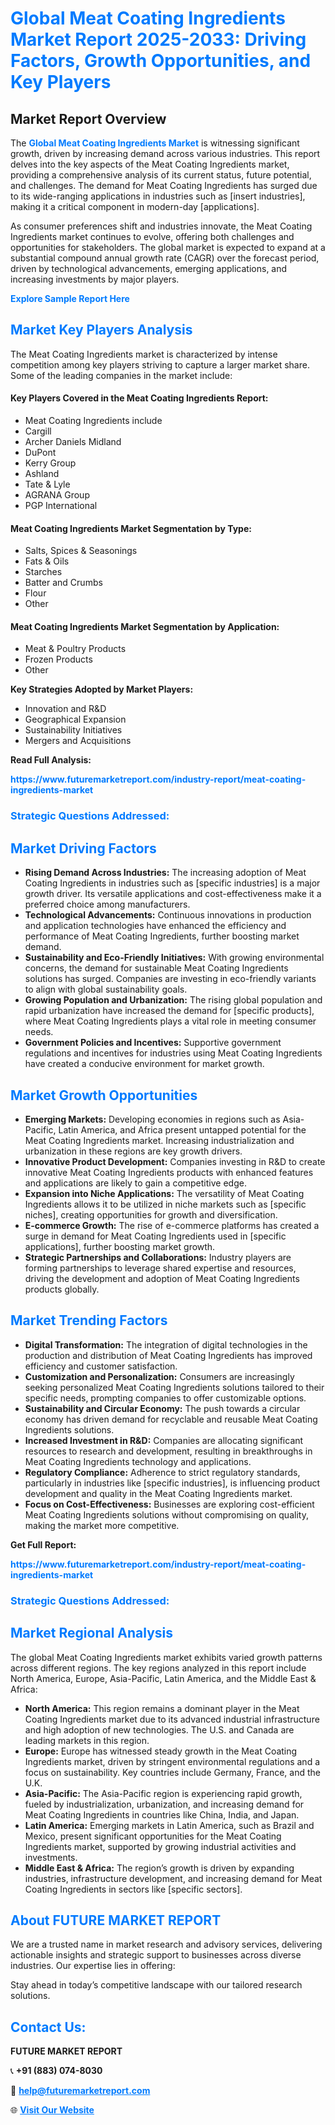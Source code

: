 <h1 style="color: #007BFF;">Global Meat Coating Ingredients Market Report 2025-2033: Driving Factors, Growth Opportunities, and Key Players</h1>

<section id="overview">
<h2>Market Report Overview</h2>
<p>The <a href="https://www.futuremarketreport.com/industry-report/meat-coating-ingredients-market" style="color: #007BFF; text-decoration: none;"><strong>Global Meat Coating Ingredients Market</strong></a> is witnessing significant growth, driven by increasing demand across various industries. This report delves into the key aspects of the Meat Coating Ingredients market, providing a comprehensive analysis of its current status, future potential, and challenges. The demand for Meat Coating Ingredients has surged due to its wide-ranging applications in industries such as [insert industries], making it a critical component in modern-day [applications].</p>
<p>As consumer preferences shift and industries innovate, the Meat Coating Ingredients market continues to evolve, offering both challenges and opportunities for stakeholders. The global market is expected to expand at a substantial compound annual growth rate (CAGR) over the forecast period, driven by technological advancements, emerging applications, and increasing investments by major players.</p>
</section>

<section id="overview">
<p><a href="https://www.futuremarketreport.com/request-sample/reportId=101567" style="color: #007BFF; text-decoration: none;"><strong>Explore Sample Report Here</strong></a></p>
</section>

<section id="key-players">
<h2 style="color: #007BFF;">Market Key Players Analysis</h2>
<p>The Meat Coating Ingredients market is characterized by intense competition among key players striving to capture a larger market share. Some of the leading companies in the market include:</p>
<h4>Key Players Covered in the Meat Coating Ingredients Report:</h4>
<ul><li>Meat Coating Ingredients include</li><li>Cargill</li><li>Archer Daniels Midland</li><li>DuPont</li><li>Kerry Group</li><li>Ashland</li><li>Tate &amp; Lyle</li><li>AGRANA Group</li><li>PGP International</li></ul>
<h4>Meat Coating Ingredients Market Segmentation by Type:</h4>
<ul><li>Salts, Spices &amp; Seasonings</li><li>Fats &amp; Oils</li><li>Starches</li><li>Batter and Crumbs</li><li>Flour</li><li>Other</li></ul>

<h4>Meat Coating Ingredients Market Segmentation by Application:</h4>
<ul><li>Meat &amp; Poultry Products</li><li>Frozen Products</li><li>Other</li></ul>
<p><strong>Key Strategies Adopted by Market Players:</strong></p>
<ul>
<li>Innovation and R&D</li>
<li>Geographical Expansion</li>
<li>Sustainability Initiatives</li>
<li>Mergers and Acquisitions</li>
</ul>
</section>

<section>
<p><strong>Read Full Analysis: </strong></p><a href="https://www.futuremarketreport.com/industry-report/meat-coating-ingredients-market" style="color: #007BFF; text-decoration: none;"><strong>https://www.futuremarketreport.com/industry-report/meat-coating-ingredients-market</strong></a>
<h3 style="color: #007BFF;">Strategic Questions Addressed:</h3>
</section>

<section id="driving-factors">
<h2 style="color: #007BFF;">Market Driving Factors</h2>
<ul>
<li><strong>Rising Demand Across Industries:</strong> The increasing adoption of Meat Coating Ingredients in industries such as [specific industries] is a major growth driver. Its versatile applications and cost-effectiveness make it a preferred choice among manufacturers.</li>
<li><strong>Technological Advancements:</strong> Continuous innovations in production and application technologies have enhanced the efficiency and performance of Meat Coating Ingredients, further boosting market demand.</li>
<li><strong>Sustainability and Eco-Friendly Initiatives:</strong> With growing environmental concerns, the demand for sustainable Meat Coating Ingredients solutions has surged. Companies are investing in eco-friendly variants to align with global sustainability goals.</li>
<li><strong>Growing Population and Urbanization:</strong> The rising global population and rapid urbanization have increased the demand for [specific products], where Meat Coating Ingredients plays a vital role in meeting consumer needs.</li>
<li><strong>Government Policies and Incentives:</strong> Supportive government regulations and incentives for industries using Meat Coating Ingredients have created a conducive environment for market growth.</li>
</ul>
</section>

<section id="growth-opportunities">
<h2 style="color: #007BFF;">Market Growth Opportunities</h2>
<ul>
<li><strong>Emerging Markets:</strong> Developing economies in regions such as Asia-Pacific, Latin America, and Africa present untapped potential for the Meat Coating Ingredients market. Increasing industrialization and urbanization in these regions are key growth drivers.</li>
<li><strong>Innovative Product Development:</strong> Companies investing in R&D to create innovative Meat Coating Ingredients products with enhanced features and applications are likely to gain a competitive edge.</li>
<li><strong>Expansion into Niche Applications:</strong> The versatility of Meat Coating Ingredients allows it to be utilized in niche markets such as [specific niches], creating opportunities for growth and diversification.</li>
<li><strong>E-commerce Growth:</strong> The rise of e-commerce platforms has created a surge in demand for Meat Coating Ingredients used in [specific applications], further boosting market growth.</li>
<li><strong>Strategic Partnerships and Collaborations:</strong> Industry players are forming partnerships to leverage shared expertise and resources, driving the development and adoption of Meat Coating Ingredients products globally.</li>
</ul>
</section>

<section id="trending-factors">
<h2 style="color: #007BFF;">Market Trending Factors</h2>
<ul>
<li><strong>Digital Transformation:</strong> The integration of digital technologies in the production and distribution of Meat Coating Ingredients has improved efficiency and customer satisfaction.</li>
<li><strong>Customization and Personalization:</strong> Consumers are increasingly seeking personalized Meat Coating Ingredients solutions tailored to their specific needs, prompting companies to offer customizable options.</li>
<li><strong>Sustainability and Circular Economy:</strong> The push towards a circular economy has driven demand for recyclable and reusable Meat Coating Ingredients solutions.</li>
<li><strong>Increased Investment in R&D:</strong> Companies are allocating significant resources to research and development, resulting in breakthroughs in Meat Coating Ingredients technology and applications.</li>
<li><strong>Regulatory Compliance:</strong> Adherence to strict regulatory standards, particularly in industries like [specific industries], is influencing product development and quality in the Meat Coating Ingredients market.</li>
<li><strong>Focus on Cost-Effectiveness:</strong> Businesses are exploring cost-efficient Meat Coating Ingredients solutions without compromising on quality, making the market more competitive.</li>
</ul>
</section>

<section>
<p><strong>Get Full Report: </strong></p><a href="https://www.futuremarketreport.com/industry-report/meat-coating-ingredients-market" style="color: #007BFF; text-decoration: none;"><strong>https://www.futuremarketreport.com/industry-report/meat-coating-ingredients-market</strong></a>
<h3 style="color: #007BFF;">Strategic Questions Addressed:</h3>
</section>


<section id="regional-analysis">
<h2 style="color: #007BFF;">Market Regional Analysis</h2>
<p>The global Meat Coating Ingredients market exhibits varied growth patterns across different regions. The key regions analyzed in this report include North America, Europe, Asia-Pacific, Latin America, and the Middle East & Africa:</p>
<ul>
<li><strong>North America:</strong> This region remains a dominant player in the Meat Coating Ingredients market due to its advanced industrial infrastructure and high adoption of new technologies. The U.S. and Canada are leading markets in this region.</li>
<li><strong>Europe:</strong> Europe has witnessed steady growth in the Meat Coating Ingredients market, driven by stringent environmental regulations and a focus on sustainability. Key countries include Germany, France, and the U.K.</li>
<li><strong>Asia-Pacific:</strong> The Asia-Pacific region is experiencing rapid growth, fueled by industrialization, urbanization, and increasing demand for Meat Coating Ingredients in countries like China, India, and Japan.</li>
<li><strong>Latin America:</strong> Emerging markets in Latin America, such as Brazil and Mexico, present significant opportunities for the Meat Coating Ingredients market, supported by growing industrial activities and investments.</li>
<li><strong>Middle East & Africa:</strong> The region’s growth is driven by expanding industries, infrastructure development, and increasing demand for Meat Coating Ingredients in sectors like [specific sectors].</li>
</ul>
</section>

<footer>
<h2 style="color: #007BFF;">About FUTURE MARKET REPORT</h2>
<p>We are a trusted name in market research and advisory services, delivering actionable insights and strategic support to businesses across diverse industries. Our expertise lies in offering:</p>

<p>Stay ahead in today’s competitive landscape with our tailored research solutions.</p>

<h2 style="color: #007BFF;">Contact Us:</h2>
<p><strong>FUTURE MARKET REPORT</strong></p>
<p>📞 <strong>+91 (883) 074-8030</strong></p>
<p>📧 <strong><a href="mailto:help@futuremarketreport.com" style="color: #007BFF;">help@futuremarketreport.com</a></strong></p>
<p>🌐 <strong><a href="https://www.futuremarketreport.com/" style="color: #007BFF;">Visit Our Website</a></strong></p>
</footer>